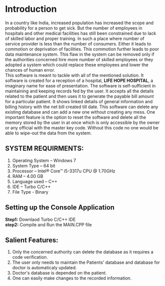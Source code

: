 # Introduction
In a country like India, increased population has increased the scope and probability for a person to get sick. But the number of employees in hospitals and other medical facilities has still been constrained due to lack of skilled labor and proper training. In such a place where number of service provider is less than the number of consumers. Either it leads to commotion or deprivation of facilities. This commotion further leads to poor data maintenance system. 
This flaw in the system can be removed only if the authorities concerned hire more number of skilled employees or they adopted a system which could replace these employees and lower the chances of human error.   
This software is meant to tackle with all of the mentioned solution. It software is created for a reception of a hospital, **LIFE HOPE HOSPITAL**, a imaginary name for ease of presentation. The software is self-sufficient in maintaining and keeping records fed by the user. It accepts all the details related to the patient and then uses it to generate the payable bill amount for a particular patient. It shows linked details of general information and billing history with the net bill created till date. This software can delete any existing database and can add a new one without creating any mess. One important feature is the option to reset the software and delete all the memory stored by the user in at once which is only accessible by the owner or any official with the master key code. Without this code no one would be able to wipe-out the data from the system.

## **SYSTEM REQUIRMENTS:**  
1. Operating System – Windows 7  
1. System Type – 64 bit  
1. Processor – Intel® Core™ i5-3317u CPU @ 1.70GHz  
1. RAM – 4.00 GB  
1. Language used – C++  
1. IDE – Turbo C/C++  
1. File Type - Binary  
## Setting up the Console Application  
**Step1:** Downlaod Turbo C/C++ IDE  
**step2:** Compile and Run the MAIN.CPP file  

## Salient Features:  
1. Only the concerned authority can delete the database as it requires a code verification.  
1. The user only needs to maintain the Patients' database and database for doctor is automaticaly updated.  
1. Doctor's database is depended on the patient.  
1. One can easily make changes to the recorded information.   

